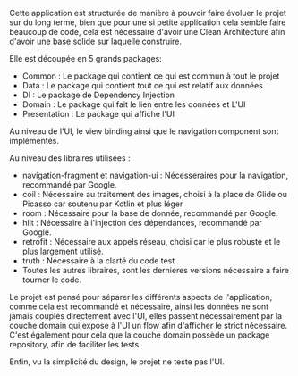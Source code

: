 Cette application est structurée de manière à pouvoir faire évoluer le projet sur du long terme, bien que pour une si petite application cela semble faire beaucoup de code, cela est nécessaire d'avoir une Clean Architecture afin d'avoir une base solide sur laquelle construire.

Elle est découpée en 5 grands packages:
- Common : Le package qui contient ce qui est commun à tout le projet
- Data : Le package qui contient tout ce qui est relatif aux données
- DI : Le package de Dependency Injection
- Domain : Le package qui fait le lien entre les données et L'UI
- Presentation : Le package qui affiche l'UI

Au niveau de l'UI, le view binding ainsi que le navigation component sont implémentés.

Au niveau des libraires utilisées :

- navigation-fragment et navigation-ui : Nécesseraires pour la navigation, recommandé par Google.
- coil : Nécessaire au traitement des images, choisi à la place de Glide ou Picasso car soutenu par Kotlin et plus léger
- room : Nécessaire pour la base de donnée, recommandé par Google.
- hilt : Nécessaire à l'injection des dépendances, recommandé par Google.
- retrofit : Nécessaire aux appels réseau, choisi car le plus robuste et le plus largement utilisé.
- truth : Nécessaire à la clarté du code test
- Toutes les autres libraires, sont les dernieres versions nécessaire a faire tourner le code.

Le projet est pensé pour séparer les différents aspects de l'application, comme cela est recommandé et nécessaire, ainsi les données ne sont jamais couplés directement avec l'UI, elles passent nécessairement par la couche domain qui expose à l'UI un flow afin d'afficher le strict nécessaire.
C'est également pour cela que la couche domain possède un package repository, afin de faciliter les tests.

Enfin, vu la simplicité du design, le projet ne teste pas l'UI.

